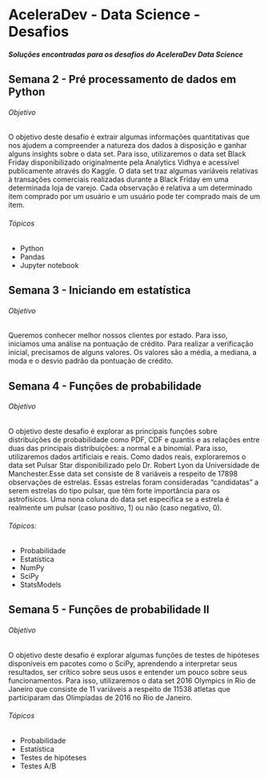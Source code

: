 # AceleraDev - Data Science - Desafios
##### Soluções encontradas para os desafios do AceleraDev Data Science

## Semana 2 - Pré processamento de dados em Python
###### Objetivo
O objetivo deste desafio é extrair algumas informações quantitativas que nos ajudem a compreender a natureza dos dados à disposição e ganhar alguns insights sobre o data set. Para isso, utilizaremos o data set Black Friday disponibilizado originalmente pela Analytics Vidhya e acessível publicamente através do Kaggle. O data set traz algumas variáveis relativas à transações comerciais realizadas durante a Black Friday em uma determinada loja de varejo. Cada observação é relativa a um determinado item comprado por um usuário e um usuário pode ter comprado mais de um item.

###### Tópicos
<ul>
  <li>Python</li>
  <li>Pandas</li>
  <li>Jupyter notebook</li> 
</ul>

## Semana 3 - Iniciando em estatística
###### Objetivo
Queremos conhecer melhor nossos clientes por estado. Para isso, iniciamos uma análise na pontuação de crédito. Para realizar a verificação inicial, precisamos de alguns valores. Os valores são a média, a mediana, a moda e o desvio padrão da pontuação de crédito.

## Semana 4 - Funções de probabilidade
###### Objetivo
O objetivo deste desafio é explorar as principais funções sobre distribuições de probabilidade como PDF, CDF e quantis e as relações entre duas das principais distribuições: a normal e a binomial.
Para isso, utilizaremos dados artificiais e reais. Como dados reais, exploraremos o data set Pulsar Star disponibilizado pelo Dr. Robert Lyon da Universidade de Manchester.Esse data set consiste de 8 variáveis a respeito de 17898 observações de estrelas. Essas estrelas foram consideradas “candidatas” a serem estrelas do tipo pulsar, que têm forte importância para os astrofísicos. Uma nona coluna do data set especifica se a estrela é realmente um pulsar (caso positivo, 1) ou não (caso negativo, 0).

###### Tópicos:

* Probabilidade
* Estatística
* NumPy
* SciPy
* StatsModels

## Semana 5 - Funções de probabilidade II

###### Objetivo
O objetivo deste desafio é explorar algumas funções de testes de hipóteses disponíveis em pacotes como o SciPy, aprendendo a interpretar seus resultados, ser crítico sobre seus usos e entender um pouco sobre seus funcionamentos. Para isso, utilizaremos o data set 2016 Olympics in Rio de Janeiro que consiste de 11 variáveis a respeito de 11538 atletas que participaram das Olimpíadas de 2016 no Rio de Janeiro.

###### Tópicos
* Probabilidade
* Estatística
* Testes de hipóteses
* Testes A/B
